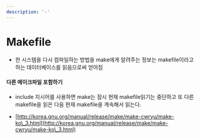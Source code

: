 ```yaml
---
description: '-'
---
```


# Makefile

* 한 시스템을 다시 컴파일하는 방법을 make에게   알려주는 정보는 makefile이라고 하는 데이터베이스를 읽음으로써 얻어짐&#x20;

#### 다른 메이크파일 포함하기&#x20;

* include 지시어를 사용하면 make는 잠시 현재 makefile읽기는 중단하고 또 다른 makefile을 읽은 다음 현재 makefile을 계속해서 읽는다.







* [http://korea.gnu.org/manual/release/make/make-cwryu/make-ko\_3.html](http://korea.gnu.org/manual/release/make/make-cwryu/make-ko\_3.html)

